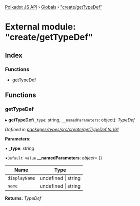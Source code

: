 [Polkadot JS API](../README.md) › [Globals](../globals.md) › ["create/getTypeDef"](_create_gettypedef_.md)

# External module: "create/getTypeDef"

## Index

### Functions

* [getTypeDef](_create_gettypedef_.md#gettypedef)

## Functions

###  getTypeDef

▸ **getTypeDef**(`_type`: string, `__namedParameters`: object): *TypeDef*

*Defined in [packages/types/src/create/getTypeDef.ts:161](https://github.com/polkadot-js/api/blob/94608b0c3/packages/types/src/create/getTypeDef.ts#L161)*

**Parameters:**

▪ **_type**: *string*

▪`Default value`  **__namedParameters**: *object*= {}

Name | Type |
------ | ------ |
`displayName` | undefined &#124; string |
`name` | undefined &#124; string |

**Returns:** *TypeDef*
